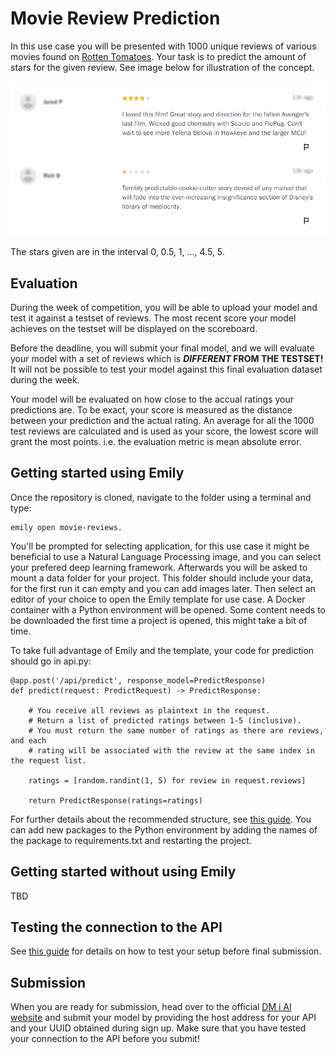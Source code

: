 # Movie Review Prediction
In this use case you will be presented with 1000 unique reviews of various movies found on <a href="https://www.rottentomatoes.com/">Rotten Tomatoes</a>. Your task is to predict the amount of stars for the given review. See image below for illustration of the concept.

<p align="center">
  <img src="../images/example.png" width=550>
</p>

The stars given are in the interval 0, 0.5, 1, ..., 4.5, 5.


## Evaluation
During the week of competition, you will be able to upload your model and test it against a testset of reviews. The most recent score your model achieves on the testset will be displayed on the scoreboard.

Before the deadline, you will submit your final model, and we will evaluate your model with a set of reviews which is **_DIFFERENT_ FROM THE TESTSET!** It will not be possible to test your model against this final evaluation dataset during the week.

Your model will be evaluated on how close to the accual ratings your predictions are. To be exact, your score is measured as the distance between your prediction and the actual rating. An average for all the 1000 test reviews are calculated and is used as your score, the lowest score will grant the most points. i.e. the evaluation metric is mean absolute error.


## Getting started using Emily
Once the repository is cloned, navigate to the folder using a terminal and type:
```
emily open movie-reviews.
```
You'll be prompted for selecting application, for this use case it might be beneficial to use a Natural Language Processing image, and you can select your prefered deep learning framework. Afterwards you will be asked to mount a data folder for your project. This folder should include your data, for the first run it can empty and you can add images later. Then select an editor of your choice to open the Emily template for use case. A Docker container with a Python environment will be opened. Some content needs to be downloaded the first time a project is opened, this might take a bit of time.

To take full advantage of Emily and the template, your code for prediction should go in api.py:
```
@app.post('/api/predict', response_model=PredictResponse)
def predict(request: PredictRequest) -> PredictResponse:

    # You receive all reviews as plaintext in the request.
    # Return a list of predicted ratings between 1-5 (inclusive).
    # You must return the same number of ratings as there are reviews, and each
    # rating will be associated with the review at the same index in the request list.

    ratings = [random.randint(1, 5) for review in request.reviews]

    return PredictResponse(ratings=ratings)
```
For further details about the recommended structure, see <a href="https://dmiai.dk/guide/">this guide</a>.
You can add new packages to the Python environment by adding the names of the package to requirements.txt and restarting the project.


## Getting started without using Emily
TBD

## Testing the connection to the API
See <a href="https://dmiai.dk/guide/">this guide</a> for details on how to test your setup before final submission.

## Submission
When you are ready for submission, head over to the official <a href="https://dmiai.dk/">DM i AI website</a> and submit your model by providing the host address for your API and your UUID obtained during sign up. Make sure that you have tested your connection to the API before you submit!
